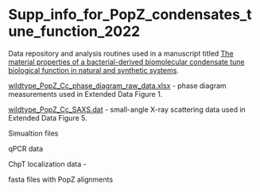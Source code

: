 # Supp_info_for_PopZ_condensates_tune_function_2022


Data repository and analysis routines used in a manuscript titled [The material properties of a bacterial-derived biomolecular condensate tune biological function in natural and synthetic systems](https://www.biorxiv.org/content/10.1101/2021.02.03.429226v1).

[wildtype_PopZ_Cc_phase_diagram_raw_data.xlsx](https://github.com/LaskerLab/doi_10.1101_2021.02.03.429226_SI/blob/main/data/wildtype_PopZ_Cc_phase_diagram_raw_data.xlsx) - phase diagram measurements used in Extended Data Figure 1.

[wildtype_PopZ_Cc_SAXS.dat](https://github.com/LaskerLab/doi_10.1101_2021.02.03.429226_SI/blob/main/data/wildtype_PopZ_Cc_SAXS.dat) - small-angle X-ray scattering data used in Extended Data Figure 5.

Simualtion files

qPCR data

ChpT localization data - 

fasta files with PopZ alignments

